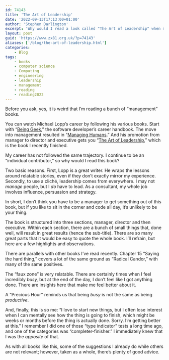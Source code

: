 ```yaml
---
id: 74143
title: 'The Art of Leadership'
date: '2022-09-13T17:13:00+01:00'
author: 'Stephen Darlington'
excerpt: 'Why would I read a look called "The Art of Leadership" when my day-to-day job is as an ''individual contributor''?'
layout: post
guid: 'https://www.zx81.org.uk/?p=74143'
aliases: ['/blog/the-art-of-leadership.html']
categories:
    - Blog
tags:
    - books
    - computer science
    - Computing
    - engineering
    - leadership
    - management
    - reading
    - reading2022
---
```


<span style="font-size: revert;">Before you ask, yes, it is weird that I’m reading a bunch of “management” books.</span>

You can watch Michael Lopp’s career by following his various books. Start with “[Being Geek](https://amzn.to/3AQ9w05),” the software developer’s career handbook. The move into management resulted in “[Managing Humans](https://amzn.to/3KPQPhJ).” And his promotion from manager to director and executive gets you “[The Art of Leadership](https://amzn.to/3wYr2hC),” which is the book I recently finished.

My career has not followed the same trajectory. I continue to be an “individual contributor,” so why would I read this book?

Two basic reasons. First, Lopp is a great writer. He wraps the lessons around relatable stories, even if they don’t exactly mirror my experience. Secondly, to use a cliché, leadership comes from everywhere. I may not *manage* people, but I *do* have to lead. As a consultant, my whole job involves influence, persuasion and strategy.

In short, I don’t think you have to be a manager to get something out of this book, but if you like to sit in the corner and code all day, it’s unlikely to be your thing.

The book is structured into three sections, manager, director and then executive. Within each section, there are a bunch of small things that, done well, will result in great results (hence the sub-title). There are so many great parts that it would be easy to quote the whole book. I’ll refrain, but here are a few highlights and observations.

There are parallels with other books I’ve read recently. Chapter 15 “Saying the hard thing,” covers a lot of the same ground as “Radical Candor,” with many of the same positives.

The “faux zone” is very relatable. There are certainly times when I feel incredibly *busy,* but at the end of the day, I don’t feel like I got anything done. There are insights here that make me feel better about it.

A “Precious Hour” reminds us that being *busy* is not the same as being *productive*.

And, finally, this is so me: “I love to start new things, but I often lose interest when I can mentally see how the thing is going to finish, which might be weeks or months before the thing is actually done. Sorry. I’m getting better at this.” I remember I did one of those “type indicator” tests a long time ago, and one of the categories was “completer-finisher.” I immediately knew that I was the *opposite* of that.

As with all books like this, some of the suggestions I already do while others are not relevant; however, taken as a whole, there’s plenty of good advice.